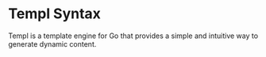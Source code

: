 # Templ Syntax

Templ is a template engine for Go that provides a simple and intuitive way to generate dynamic content.
